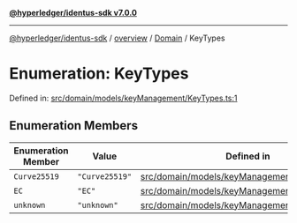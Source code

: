 [**@hyperledger/identus-sdk v7.0.0**](../../../../README.md)

***

[@hyperledger/identus-sdk](../../../../README.md) / [overview](../../../README.md) / [Domain](../README.md) / KeyTypes

# Enumeration: KeyTypes

Defined in: [src/domain/models/keyManagement/KeyTypes.ts:1](https://github.com/hyperledger/identus-edge-agent-sdk-ts/blob/96423ee84b124a31ce63036d9d623d1cb73a13c2/src/domain/models/keyManagement/KeyTypes.ts#L1)

## Enumeration Members

| Enumeration Member | Value | Defined in |
| ------ | ------ | ------ |
| <a id="curve25519"></a> `Curve25519` | `"Curve25519"` | [src/domain/models/keyManagement/KeyTypes.ts:3](https://github.com/hyperledger/identus-edge-agent-sdk-ts/blob/96423ee84b124a31ce63036d9d623d1cb73a13c2/src/domain/models/keyManagement/KeyTypes.ts#L3) |
| <a id="ec"></a> `EC` | `"EC"` | [src/domain/models/keyManagement/KeyTypes.ts:2](https://github.com/hyperledger/identus-edge-agent-sdk-ts/blob/96423ee84b124a31ce63036d9d623d1cb73a13c2/src/domain/models/keyManagement/KeyTypes.ts#L2) |
| <a id="unknown"></a> `unknown` | `"unknown"` | [src/domain/models/keyManagement/KeyTypes.ts:4](https://github.com/hyperledger/identus-edge-agent-sdk-ts/blob/96423ee84b124a31ce63036d9d623d1cb73a13c2/src/domain/models/keyManagement/KeyTypes.ts#L4) |
